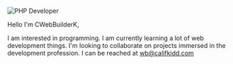 ![PHP Developer](https://img.shields.io/badge/PHP-Developer-orange#php)

Hello I'm CWebBuilderK,

I am interested in programming. I am currently learning a lot of web development things. I'm looking to collaborate on projects immersed in the development profession. I can be reached at wb@califkidd.com
